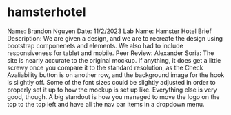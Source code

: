 # hamsterhotel
Name: Brandon Nguyen
Date: 11/2/2023
Lab Name: Hamster Hotel
Brief Description: We are given a design, and we are to recreate the design using bootstrap componenets and elements. We also had to include responsiveness for tablet and mobile.
Peer Review: Alexander Soria: The site is nearly accurate to the original mockup. If anything, it does get a little screwy once you compare it to the standard resolution, as the Check Avaliability button is on another row, and the background image for the hook is slightly off. Some of the font sizes could be slightly adjusted in order to properly set it up to how the mockup is set up like. Everything else is very good, though. A big standout is how you managed to move the logo on the top to the top left and have all the nav bar items in a dropdown menu.
